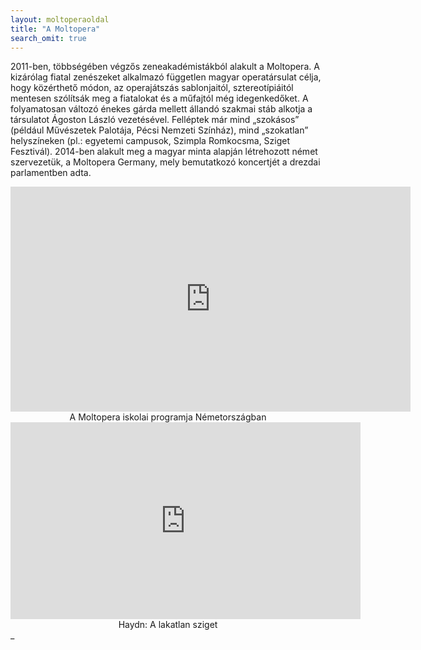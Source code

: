 ```yaml
---
layout: moltoperaoldal
title: "A Moltopera"
search_omit: true
---
```

2011-ben, többségében végzős zeneakadémistákból alakult a Moltopera. A kizárólag fiatal zenészeket alkalmazó független magyar operatársulat célja, hogy közérthető módon, az operajátszás sablonjaitól, sztereotípiáitól mentesen szólítsák meg a fiatalokat és a műfajtól még idegenkedőket. A folyamatosan változó énekes gárda mellett állandó szakmai stáb alkotja a társulatot Ágoston László vezetésével. Felléptek már mind „szokásos” (például Művészetek Palotája, Pécsi Nemzeti Színház), mind „szokatlan” helyszíneken (pl.: egyetemi campusok, Szimpla Romkocsma, Sziget Fesztivál). 2014-ben alakult meg a magyar minta alapján létrehozott német szervezetük, a Moltopera Germany, mely bemutatkozó koncertjét a drezdai parlamentben adta.

<iframe src="https://player.vimeo.com/video/165256630" width="640" height="360" frameborder="0" webkitallowfullscreen mozallowfullscreen allowfullscreen></iframe>

<center>A Moltopera iskolai programja Németországban</center>

<iframe width="560" height="315" src="https://www.youtube.com/embed/QhsqKTsvnac" frameborder="0" allowfullscreen></iframe>
<center>Haydn: A lakatlan sziget</center>
_
